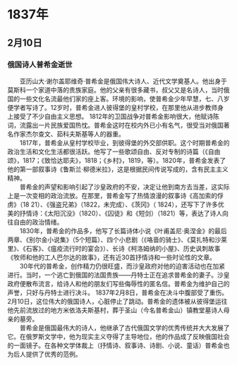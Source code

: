 # 1837年
## 2月10日
### 俄国诗人普希金逝世
　　亚历山大·谢尔盖耶维奇·普希金是俄国伟大诗人、近代文学奠基人。他出身于莫斯科一个家道中落的贵族家庭。他的父亲有很多藏书，叔父又是名诗人，当时俄国的一些文化名流最他们家的座上客。环境的影响，使普希金少年早慧，七、八岁便学者写诗了。12岁时，普希金进人彼得堡的皇村学校，在那里他从进步教师身上接受了不少自由主义思想。 1812年的卫国战争对普希金影响很大，他赋诗陈词，流露出一片民族爱国热忱。普希金这时在校内外已小有名气，很受当对俄国著名作家杰尔查文、茹科夫斯基等人的器重。<br>　　1817年，普希金从皇村学校毕业，到彼得堡的外交部供职。这个时期普希金的政治生活和文化生活都很活跃。他写了一些歌颂自由、反对专制的诗篇（《自由颂》，1817；《致恰达耶夫》，1818；《乡村》，1819，等）。1820年，普希金发表了他的第一部叙事诗《鲁斯兰·柳德米拉》，这是根据民间传说写成的，含有民主主义精神。<br>　　普希金的声望和影响引起了沙皇政府的不安，决定让他到南方去当差，这实际上是一次变相的政治流放。在那里，普希金写了热情浪漫的叙事诗《高加索的俘虏》（18 21）、《强盗兄弟》（1822，未完成）、《茨冈》（ 1824），还写下了许多优美的抒情诗：《太阳沉没》（1820）、《囚徒》和《短剑）（1821）等，表达了诗人向往自由的政治情绪。<br>　　1830年，普希金的作品多，他写了长篇诗体小说《叶甫盖尼·奥涅金》的最后两章、《别尔金小说集》（5个短篇）、四个小悲剧（《咯啬的骑士》、《莫扎特和沙莱里》、《石客》、《瘟疫流行时的宴会》）、长诗《柯洛姆纳的小屋》、历史讽刺故事《牧师和他的工人巴尔达的故事》，还有近30首抒情诗和一些时论性的文章。<br>　　30年代的普希金，创作精力仍很旺盛，而沙皇政府对他的迫害活动也在加紧进行。当时，一个逃亡到俄国的法国贵族——丹特士正在追求普希金的妻子。沙皇政府便散布流言，给诗人和他的朋友们写些侮辱性的匿名信。普希金为维护自己的声誉，只好与丹特士进行决斗。 1837年2月8日，普希金在决斗中腹部受了重伤。2月10日，这位伟大的俄国诗人，心脏停止了跳动。普希金的遗体被从彼得堡运往他先前流放过的地方米依洛夫斯基村，葬于圣山（今名普希金山）镇教堂墓诗人母亲的墓旁。<br>　　普希金是俄国最伟大的诗人，他继承了古代俄国文学的优秀传统并大大发展了它。在俄罗斯文学中，他为现实主义夺得了主导地位，他的作品成了反映俄国社会的一面镜子。在各种文学体裁上（抒情诗、叙事诗、诗剧、小说、童话）普希金也为后人提供了优秀的范例。
<comment/>